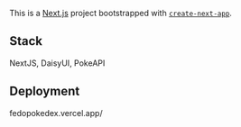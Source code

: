 This is a [Next.js](https://nextjs.org/) project bootstrapped with [`create-next-app`](https://github.com/vercel/next.js/tree/canary/packages/create-next-app).

## Stack

NextJS, DaisyUI, PokeAPI

## Deployment

fedopokedex.vercel.app/
